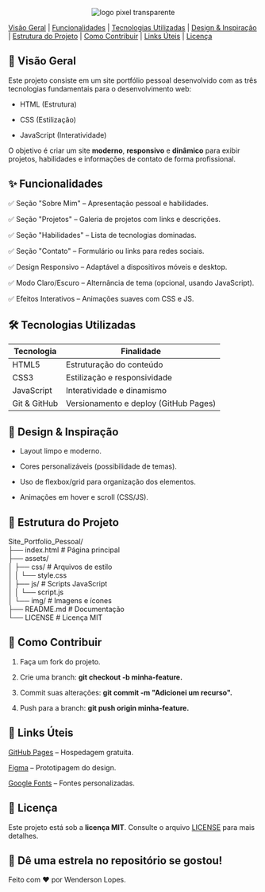 <div align="center">

  ![logo pixel transparente](https://github.com/user-attachments/assets/2db90616-27f4-432f-a1d2-76c656821e9f)

</div>

[Visão Geral](#-visão-geral) | [Funcionalidades](#-funcionalidades) | [Tecnologias Utilizadas](#-funcionalidades) | [Design & Inspiração](#%EF%B8%8F-tecnologias-utilizadas) | [Estrutura do Projeto](#-estrutura-do-projeto) | [Como Contribuir](#-como-contribuir) | [Links Úteis](#-links-úteis) | [Licença](#-licença)

## 📌 Visão Geral

Este projeto consiste em um site portfólio pessoal desenvolvido com as três tecnologias fundamentais para o desenvolvimento web:

* HTML (Estrutura)

* CSS (Estilização)

* JavaScript (Interatividade)

O objetivo é criar um site **moderno**, **responsivo** e **dinâmico** para exibir projetos, habilidades e informações de contato de forma profissional.

## ✨ Funcionalidades

✅ Seção "Sobre Mim" – Apresentação pessoal e habilidades.

✅ Seção "Projetos" – Galeria de projetos com links e descrições.

✅ Seção "Habilidades" – Lista de tecnologias dominadas.

✅ Seção "Contato" – Formulário ou links para redes sociais.

✅ Design Responsivo – Adaptável a dispositivos móveis e desktop.

✅ Modo Claro/Escuro – Alternância de tema (opcional, usando JavaScript).

✅ Efeitos Interativos – Animações suaves com CSS e JS.

## 🛠️ Tecnologias Utilizadas

Tecnologia | Finalidade
----------- |----------
HTML5 |	Estruturação do conteúdo
CSS3 |	Estilização e responsividade
JavaScript |	Interatividade e dinamismo
Git & GitHub |	Versionamento e deploy (GitHub Pages)

## 🎨 Design & Inspiração

* Layout limpo e moderno.

*  Cores personalizáveis (possibilidade de temas).

*  Uso de flexbox/grid para organização dos elementos.

* Animações em hover e scroll (CSS/JS).

## 📂 Estrutura do Projeto

Site_Portfolio_Pessoal/  
├── index.html          # Página principal  
├── assets/  
│   ├── css/           # Arquivos de estilo  
│   │   └── style.css  
│   ├── js/            # Scripts JavaScript  
│   │   └── script.js  
│   └── img/           # Imagens e ícones  
├── README.md          # Documentação  
└── LICENSE            # Licença MIT  


## 🚀 Como Contribuir

  1. Faça um fork do projeto.

  2. Crie uma branch: **git checkout -b minha-feature.**

  3. Commit suas alterações: **git commit -m "Adicionei um recurso".**

  4. Push para a branch: **git push origin minha-feature.**

## 🔗 Links Úteis

[GitHub Pages](https://pages.github.com/) – Hospedagem gratuita.

[Figma](https://www.figma.com/pt-br/) – Prototipagem do design.

[Google Fonts](https://fonts.google.com/) – Fontes personalizadas.

## 📜 Licença

Este projeto está sob a **licença MIT**. Consulte o arquivo [LICENSE](https://docs.github.com/pt/repositories/managing-your-repositorys-settings-and-features/customizing-your-repository/licensing-a-repository) para mais detalhes.

## 🌟 Dê uma estrela no repositório se gostou!

Feito com ❤️ por Wenderson Lopes.
